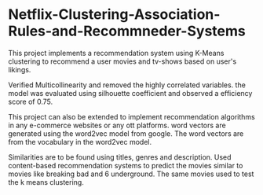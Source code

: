 # Netflix-Clustering-Association-Rules-and-Recommneder-Systems
This project implements a recommendation system using K-Means clustering to recommend a user movies and tv-shows based on user's likings. 

Verified Multicollinearity and removed the highly correlated variables. the model was evaluated using silhouette coefficient and observed a efficiency score of 0.75. 

This project can also be extended to implement recommendation algorithms in any e-commerce websites or any ott platforms. word vectors are generated using the word2vec model from google. The word vectors are from the vocabulary in the word2vec model. 

Similarities are to be found using titles, genres and description. Used content-based recommendation systems to predict the movies similar to movies like breaking bad and 6 underground. The same movies used to test the k means clustering.
